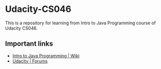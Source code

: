 # Udacity-CS046
This is a repository for learning from Intro to Java Programming course of Udacity CS046. 


## Important links ##

* [Intro to Java Programming | Wiki](https://www.udacity.com/wiki/cs046?_ga=1.78559060.1756954536.1469300441)
* [Udacity | Forums](https://discussions.udacity.com/c/standalone-courses/intro-to-java-programming)



